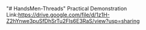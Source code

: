 "# HandsMen-Threads" 
Practical Demonstration Link:https://drive.google.com/file/d/1z1H-Z2hYnwe3puSfDhSrTu2Fls6E3RaS/view?usp=sharing
